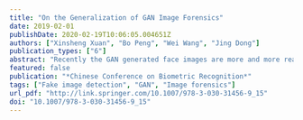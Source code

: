 ```yaml
---
title: "On the Generalization of GAN Image Forensics"
date: 2019-02-01
publishDate: 2020-02-19T10:06:05.004651Z
authors: ["Xinsheng Xuan", "Bo Peng", "Wei Wang", "Jing Dong"]
publication_types: ["6"]
abstract: "Recently the GAN generated face images are more and more realistic with high-quality, even hard for human eyes to detect. On the other hand, the forensics community keeps on developing methods to detect these generated fake images and try to guarantee the credibility of visual contents. Although researchers have developed some methods to detect generated images, few of them explore the important problem of generalization ability of forensics model. As new types of GANs are emerging fast, the generalization ability of forensics models to detect new types of GAN images is absolutely an essential research topic. In this paper, we explore this problem and propose to use preprocessed images to train a forensic CNN model. By applying similar image level preprocessing to both real and fake training images, the forensics model is forced to learn more intrinsic features to classify the generated and real face images. Our experimental results also prove the effectiveness of the proposed method."
featured: false
publication: "*Chinese Conference on Biometric Recognition*"
tags: ["Fake image detection", "GAN", "Image forensics"]
url_pdf: "http://link.springer.com/10.1007/978-3-030-31456-9_15"
doi: "10.1007/978-3-030-31456-9_15"
---
```


